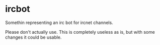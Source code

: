 # ircbot
Somethin representing an irc bot for ircnet channels.

Please don't actually use. This is completely useless as is, but with some changes it could be usable.
